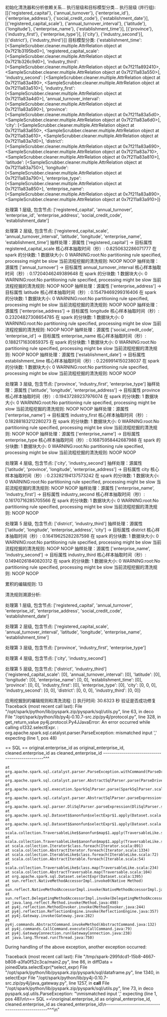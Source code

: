 初始化清洗器和分析依赖关系...
执行层级和目标模型分类...
执行层级 (并行组): [[{'registered_capital'}, {'annual_turnover'}, {'enterprise_id'}, {'enterprise_address'}, {'social_credit_code'}, {'establishment_date'}], [{'registered_capital_scale'}, {'annual_turnover_interval'}, {'latitude'}, {'longitude'}, {'enterprise_name'}, {'establishment_time'}], [{'province'}, {'industry_first'}, {'enterprise_type'}], [{'city'}, {'industry_second'}], [{'district'}, {'industry_third'}]]
目标模型分类: {'establishment_time': [<SampleScrubber.cleaner.multiple.AttrRelation object at 0x7f21b3195bd0>], 'registered_capital_scale': [<SampleScrubber.cleaner.multiple.AttrRelation object at 0x7f21b326c9d0>], 'industry_third': [<SampleScrubber.cleaner.multiple.AttrRelation object at 0x7f211a892410>, <SampleScrubber.cleaner.multiple.AttrRelation object at 0x7f211a83a550>], 'industry_second': [<SampleScrubber.cleaner.multiple.AttrRelation object at 0x7f211a83a490>, <SampleScrubber.cleaner.multiple.AttrRelation object at 0x7f211a83a510>], 'industry_first': [<SampleScrubber.cleaner.multiple.AttrRelation object at 0x7f211a83a4d0>], 'annual_turnover_interval': [<SampleScrubber.cleaner.multiple.AttrRelation object at 0x7f211a83a590>], 'province': [<SampleScrubber.cleaner.multiple.AttrRelation object at 0x7f211a83a5d0>, <SampleScrubber.cleaner.multiple.AttrRelation object at 0x7f211a83a6d0>], 'city': [<SampleScrubber.cleaner.multiple.AttrRelation object at 0x7f211a83a650>, <SampleScrubber.cleaner.multiple.AttrRelation object at 0x7f211a83a610>, <SampleScrubber.cleaner.multiple.AttrRelation object at 0x7f211a83a7d0>], 'district': [<SampleScrubber.cleaner.multiple.AttrRelation object at 0x7f211a83a690>, <SampleScrubber.cleaner.multiple.AttrRelation object at 0x7f211a83a710>, <SampleScrubber.cleaner.multiple.AttrRelation object at 0x7f211a83a810>], 'latitude': [<SampleScrubber.cleaner.multiple.AttrRelation object at 0x7f211a83a750>], 'longitude': [<SampleScrubber.cleaner.multiple.AttrRelation object at 0x7f211a83a790>], 'enterprise_type': [<SampleScrubber.cleaner.multiple.AttrRelation object at 0x7f211a83a850>], 'enterprise_name': [<SampleScrubber.cleaner.multiple.AttrRelation object at 0x7f211a83a890>, <SampleScrubber.cleaner.multiple.AttrRelation object at 0x7f211a83a910>]}

处理第 1 层级, 包含节点: ['registered_capital', 'annual_turnover', 'enterprise_id', 'enterprise_address', 'social_credit_code', 'establishment_date']

处理第 2 层级, 包含节点: ['registered_capital_scale', 'annual_turnover_interval', 'latitude', 'longitude', 'enterprise_name', 'establishment_time']
  抽样处理：源属性 ['registered_capital'] -> 目标属性 registered_capital_scale
核心样本抽取时间（秒）: 0.8250632286071777
  在 spark 的分块数: 1
数据块大小: 0
WARNING:root:No partitioning rule specified, processing might be slow
  当前流程挖掘的清洗规则: NOOP
NOOP
  抽样处理：源属性 ['annual_turnover'] -> 目标属性 annual_turnover_interval
核心样本抽取时间（秒）: 0.17204046249389648
  在 spark 的分块数: 1
数据块大小: 0
WARNING:root:No partitioning rule specified, processing might be slow
  当前流程挖掘的清洗规则: NOOP
NOOP
  抽样处理：源属性 ['enterprise_address'] -> 目标属性 latitude
核心样本抽取时间（秒）: 0.15479469299316406
  在 spark 的分块数: 1
数据块大小: 0
WARNING:root:No partitioning rule specified, processing might be slow
  当前流程挖掘的清洗规则: NOOP
NOOP
  抽样处理：源属性 ['enterprise_address'] -> 目标属性 longitude
核心样本抽取时间（秒）: 0.23204827308654785
  在 spark 的分块数: 1
数据块大小: 0
WARNING:root:No partitioning rule specified, processing might be slow
  当前流程挖掘的清洗规则: NOOP
NOOP
  抽样处理：源属性 ['social_credit_code', 'enterprise_id'] -> 目标属性 enterprise_name
核心样本抽取时间（秒）: 0.1882171630859375
  在 spark 的分块数: 1
数据块大小: 0
WARNING:root:No partitioning rule specified, processing might be slow
  当前流程挖掘的清洗规则: NOOP
NOOP
  抽样处理：源属性 ['establishment_date'] -> 目标属性 establishment_time
核心样本抽取时间（秒）: 0.2269914150238037
  在 spark 的分块数: 1
数据块大小: 0
WARNING:root:No partitioning rule specified, processing might be slow
  当前流程挖掘的清洗规则: NOOP
NOOP

处理第 3 层级, 包含节点: ['province', 'industry_first', 'enterprise_type']
  抽样处理：源属性 ['latitude', 'longitude', 'enterprise_address'] -> 目标属性 province
核心样本抽取时间（秒）: 0.19437289237976074
  在 spark 的分块数: 1
数据块大小: 0
WARNING:root:No partitioning rule specified, processing might be slow
  当前流程挖掘的清洗规则: NOOP
NOOP
  抽样处理：源属性 ['enterprise_name'] -> 目标属性 industry_first
核心样本抽取时间（秒）: 0.18288183212280273
  在 spark 的分块数: 1
数据块大小: 0
WARNING:root:No partitioning rule specified, processing might be slow
  当前流程挖掘的清洗规则: NOOP
NOOP
  抽样处理：源属性 ['enterprise_name'] -> 目标属性 enterprise_type
核心样本抽取时间（秒）: 0.16875958442687988
  在 spark 的分块数: 1
数据块大小: 0
WARNING:root:No partitioning rule specified, processing might be slow
  当前流程挖掘的清洗规则: NOOP
NOOP

处理第 4 层级, 包含节点: ['city', 'industry_second']
  抽样处理：源属性 ['latitude', 'province', 'longitude', 'enterprise_address'] -> 目标属性 city
核心样本抽取时间（秒）: 0.23282194137573242
  在 spark 的分块数: 1
数据块大小: 0
WARNING:root:No partitioning rule specified, processing might be slow
  当前流程挖掘的清洗规则: NOOP
NOOP
  抽样处理：源属性 ['enterprise_name', 'industry_first'] -> 目标属性 industry_second
核心样本抽取时间（秒）: 0.16170716285705566
  在 spark 的分块数: 1
数据块大小: 0
WARNING:root:No partitioning rule specified, processing might be slow
  当前流程挖掘的清洗规则: NOOP
NOOP

处理第 5 层级, 包含节点: ['district', 'industry_third']
  抽样处理：源属性 ['latitude', 'longitude', 'enterprise_address', 'city'] -> 目标属性 district
核心样本抽取时间（秒）: 0.16419625282287598
  在 spark 的分块数: 1
数据块大小: 0
WARNING:root:No partitioning rule specified, processing might be slow
  当前流程挖掘的清洗规则: NOOP
NOOP
  抽样处理：源属性 ['enterprise_name', 'industry_second'] -> 目标属性 industry_third
核心样本抽取时间（秒）: 0.14940261840820312
  在 spark 的分块数: 1
数据块大小: 0
WARNING:root:No partitioning rule specified, processing might be slow
  当前流程挖掘的清洗规则: NOOP
NOOP

累积的编辑规则: 13

清洗规则溯源分析:

处理第 1 层级, 包含节点: ['registered_capital', 'annual_turnover', 'enterprise_id', 'enterprise_address', 'social_credit_code', 'establishment_date']

处理第 2 层级, 包含节点: ['registered_capital_scale', 'annual_turnover_interval', 'latitude', 'longitude', 'enterprise_name', 'establishment_time']

处理第 3 层级, 包含节点: ['province', 'industry_first', 'enterprise_type']

处理第 4 层级, 包含节点: ['city', 'industry_second']

处理第 5 层级, 包含节点: ['district', 'industry_third']
{'registered_capital_scale': [0], 'annual_turnover_interval': [0], 'latitude': [0], 'longitude': [0], 'enterprise_name': [0, 0], 'establishment_time': [0], 'province': [0, 0], 'industry_first': [0], 'enterprise_type': [0], 'city': [0, 0, 0], 'industry_second': [0, 0], 'district': [0, 0, 0], 'industry_third': [0, 0]}

应用挖掘到的编辑规则和清洗流程:
[]
执行时间: 30.6323 秒
验证是否成功修复
Traceback (most recent call last):
  File "/opt/spark/python/lib/pyspark.zip/pyspark/sql/utils.py", line 63, in deco
  File "/opt/spark/python/lib/py4j-0.10.7-src.zip/py4j/protocol.py", line 328, in get_return_value
py4j.protocol.Py4JJavaError: An error occurred while calling o1332.selectExpr.
: org.apache.spark.sql.catalyst.parser.ParseException: 
mismatched input ',' expecting <EOF>(line 1, pos 48)

== SQL ==
original.enterprise_id as original_enterprise_id, cleaned.enterprise_id as cleaned_enterprise_id
------------------------------------------------^^^

	at org.apache.spark.sql.catalyst.parser.ParseException.withCommand(ParseDriver.scala:251)
	at org.apache.spark.sql.catalyst.parser.AbstractSqlParser.parse(ParseDriver.scala:127)
	at org.apache.spark.sql.execution.SparkSqlParser.parse(SparkSqlParser.scala:52)
	at org.apache.spark.sql.catalyst.parser.AbstractSqlParser.parseExpression(ParseDriver.scala:46)
	at org.apache.spark.sql.parser.DliSqlParser.parseExpression(DliSqlParser.scala:88)
	at org.apache.spark.sql.Dataset$$anonfun$selectExpr$1.apply(Dataset.scala:1396)
	at org.apache.spark.sql.Dataset$$anonfun$selectExpr$1.apply(Dataset.scala:1395)
	at scala.collection.TraversableLike$$anonfun$map$1.apply(TraversableLike.scala:234)
	at scala.collection.TraversableLike$$anonfun$map$1.apply(TraversableLike.scala:234)
	at scala.collection.Iterator$class.foreach(Iterator.scala:891)
	at scala.collection.AbstractIterator.foreach(Iterator.scala:1334)
	at scala.collection.IterableLike$class.foreach(IterableLike.scala:72)
	at scala.collection.AbstractIterable.foreach(Iterable.scala:54)
	at scala.collection.TraversableLike$class.map(TraversableLike.scala:234)
	at scala.collection.AbstractTraversable.map(Traversable.scala:104)
	at org.apache.spark.sql.Dataset.selectExpr(Dataset.scala:1395)
	at sun.reflect.NativeMethodAccessorImpl.invoke0(Native Method)
	at sun.reflect.NativeMethodAccessorImpl.invoke(NativeMethodAccessorImpl.java:62)
	at sun.reflect.DelegatingMethodAccessorImpl.invoke(DelegatingMethodAccessorImpl.java:43)
	at java.lang.reflect.Method.invoke(Method.java:498)
	at py4j.reflection.MethodInvoker.invoke(MethodInvoker.java:244)
	at py4j.reflection.ReflectionEngine.invoke(ReflectionEngine.java:357)
	at py4j.Gateway.invoke(Gateway.java:282)
	at py4j.commands.AbstractCommand.invokeMethod(AbstractCommand.java:132)
	at py4j.commands.CallCommand.execute(CallCommand.java:79)
	at py4j.GatewayConnection.run(GatewayConnection.java:238)
	at java.lang.Thread.run(Thread.java:750)


During handling of the above exception, another exception occurred:

Traceback (most recent call last):
  File "/tmp/spark-2991dcd1-15b8-4667-b808-a3fa0f52c3ca/main2.py", line 86, in <module>
    diffData = joinedData.selectExpr(*select_expr)
  File "/opt/spark/python/lib/pyspark.zip/pyspark/sql/dataframe.py", line 1340, in selectExpr
  File "/opt/spark/python/lib/py4j-0.10.7-src.zip/py4j/java_gateway.py", line 1257, in __call__
  File "/opt/spark/python/lib/pyspark.zip/pyspark/sql/utils.py", line 73, in deco
pyspark.sql.utils.ParseException: "\nmismatched input ',' expecting <EOF>(line 1, pos 48)\n\n== SQL ==\noriginal.enterprise_id as original_enterprise_id, cleaned.enterprise_id as cleaned_enterprise_id\n------------------------------------------------^^^\n"
